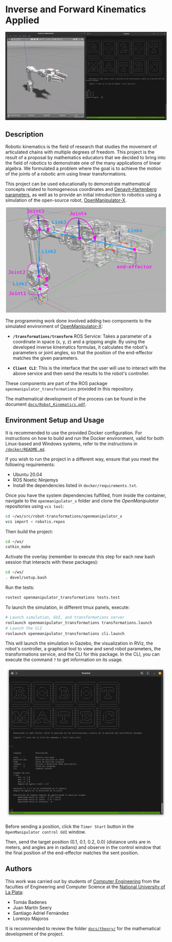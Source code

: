 # Inverse and Forward Kinematics Applied

<p align="center">
  <img src="docs/demo.gif" />
</p>

## Description

Robotic kinematics is the field of research that studies the movement of articulated chains with multiple degrees of freedom. This project is the result of a proposal by mathematics educators that we decided to bring into the field of robotics to demonstrate one of the many applications of linear algebra. We formulated a problem where the goal is to achieve the motion of the joints of a robotic arm using linear transformations.

This project can be used educationally to demonstrate mathematical concepts related to homogeneous coordinates and [Denavit–Hartenberg parameters](https://en.wikipedia.org/wiki/Denavit%E2%80%93Hartenberg_parameters), as well as to provide an initial introduction to robotics using a simulation of the open-source robot, [OpenManipulator-X](https://emanual.robotis.com/docs/en/platform/openmanipulator_x/overview/).

<p align="center">
  <img src="docs/diagram_annotated.png" width="500" />
</p>

The programming work done involved adding two components to the simulated environment of [OpenManipulator-X](https://emanual.robotis.com/docs/en/platform/openmanipulator_x/overview/):

- **`/transformations/transform`** ROS Service: Takes a parameter of a coordinate in space (x, y, z) and a gripping angle. By using the developed inverse kinematics formulas, it calculates the robot's parameters or joint angles, so that the position of the end-effector matches the given parameters.

- **`Client CLI`**: This is the interface that the user will use to interact with the above service and then send the results to the robot's controller.

These components are part of the ROS package `openmanipulator_transformations` provided in this repository.

The mathematical development of the process can be found in the document [`docs/Robot_Kinematics.pdf`](https://github.com/b-Tomas/robot-kinematics/blob/main/docs/Robot_Kinematics.pdf).

## Environment Setup and Usage

It is recommended to use the provided Docker configuration. For instructions on how to build and run the Docker environment, valid for both Linux-based and Windows systems, refer to the instructions in [`/docker/README.md`](https://github.com/b-Tomas/robot-kinematics/blob/main/docker/README.md).

If you wish to run the project in a different way, ensure that you meet the following requirements:
* Ubuntu 20.04
* ROS Noetic Ninjemys
* Install the dependencies listed in `docker/requirements.txt`.

Once you have the system dependencies fulfilled, from inside the container, navigate to the `openmanipulator_x` folder and clone the _OpenManipulator_ repositories using `vcs tool`:

```sh
cd ~/ws/src/robot-transformations/openmanipulator_x
vcs import < robotis.repos
```

Then build the project:

```sh
cd ~/ws/
catkin_make
```

Activate the overlay (remember to execute this step for each new bash session that interacts with these packages):

```sh
cd ~/ws/
. devel/setup.bash
```

Run the tests:

```sh
rostest openmanipulator_transformations tests.test
```

To launch the simulation, in different tmux panels, execute:

```sh
# Launch simulation, GUI, and transformations server
roslaunch openmanipulator_transformations transformations.launch
# Launch the CLI
roslaunch openmanipulator_transformations cli.launch
```

This will launch the simulation in Gazebo, the visualization in RViz, the robot's controller, a graphical tool to view and send robot parameters, the transformations service, and the CLI for this package. In the CLI, you can execute the command `?` to get information on its usage.

<p align="center">
  <img src="docs/cli.png" />
</p>

Before sending a position, click the `Timer Start` button in the `OpenManipulator control GUI` window.

Then, send the target position (0.1, 0.1, 0.2, 0.0) (distance units are in meters, and angles are in radians) and observe in the control window that the final position of the end-effector matches the sent position.

## Authors

This work was carried out by students of [Computer Engineering](https://ic.info.unlp.edu.ar/) from the faculties of Engineering and Computer Science at the [National University of La Plata](https://unlp.edu.ar):

- Tomás Badenes
- Juan Martín Seery
- Santiago Adriel Fernández
- Lorenzo Majoros

It is recommended to review the folder [`docs/theory/`](https://github.com/b-Tomas/robot-kinematics/tree/main/docs/theory) for the mathematical development of the project.
